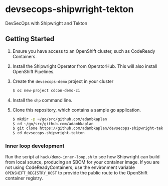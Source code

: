 # devsecops-shipwright-tekton

DevSecOps with Shipwright and Tekton

## Getting Started

1. Ensure you have access to an OpenShift cluster, such as CodeReady Containers.
2. Install the Shipwright Operator from OperatorHub. This will also install OpenShift Pipelines.
3. Create the `devsecops-demo` project in your cluster

   ```sh
   $ oc new-project cdcon-demo-ci
   ```

4. Install the `shp` command line.
5. Clone this repository, which contains a sample go application.

   ```sh
   $ mkdir -p ~/go/src/github.com/adambkaplan
   $ cd ~/go/src/github.com/adambkaplan
   $ git clone https://github.com/adambkaplan/devsecops-shipwright-tekton.git
   $ cd devsecops-shipwright-tekton
   ```
### Inner loop development

Run the script at `hack/demo-inner-loop.sh` to see how Shipwright can build from local source,
producing an SBOM for your container image.
If you are not using CodeReadyContainers, use the environment variable `OPENSHIFT_REGISTRY_HOST` to
provide the public route to the OpenShift container registry.
